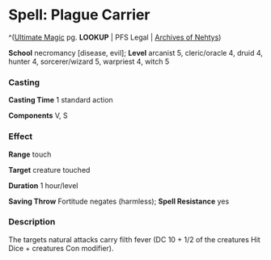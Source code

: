 # Spell: Plague Carrier

^([Ultimate Magic][ss-plague-carrier] pg. **LOOKUP** | PFS Legal | [Archives of Nehtys][sn-plague-carrier])

**School** necromancy [disease, evil]; **Level** arcanist 5, cleric/oracle 4, druid 4, hunter 4, sorcerer/wizard 5, warpriest 4, witch 5

### Casting

**Casting Time** 1 standard action  

**Components** V, S

### Effect

**Range** touch  

**Target** creature touched  

**Duration** 1 hour/level  

**Saving Throw** Fortitude negates (harmless); **Spell Resistance** yes

### Description

The targets natural attacks carry filth fever (DC 10 + 1/2 of the creatures Hit Dice + creatures Con modifier).

[ss-plague-carrier]: http://paizo.com/pathfinderRPG/v57
[sn-plague-carrier]: http://www.archivesofnethys.com/SpellDisplay.aspx?ItemName=Plague%20Carrier